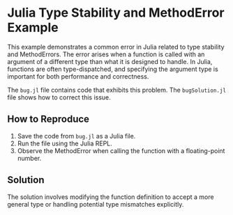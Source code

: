# Julia Type Stability and MethodError Example
This example demonstrates a common error in Julia related to type stability and MethodErrors. The error arises when a function is called with an argument of a different type than what it is designed to handle.  In Julia, functions are often type-dispatched, and specifying the argument type is important for both performance and correctness. 

The `bug.jl` file contains code that exhibits this problem. The `bugSolution.jl` file shows how to correct this issue.

## How to Reproduce
1. Save the code from `bug.jl` as a Julia file.
2. Run the file using the Julia REPL.
3. Observe the MethodError when calling the function with a floating-point number.

## Solution
The solution involves modifying the function definition to accept a more general type or handling potential type mismatches explicitly.
